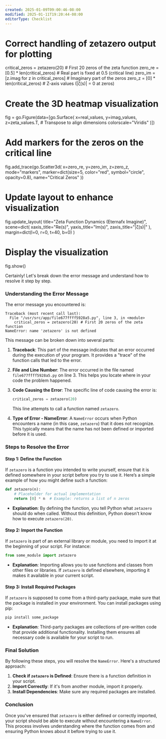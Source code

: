 ```yaml
---
created: 2025-01-09T09:00:46-08:00
modified: 2025-01-11T19:20:44-08:00
editorType: Checklist
---
```


# Correct handling of zetazero output for plotting

critical_zeros = zetazero(20)  # First 20 zeros of the zeta function
zero_re = [0.5] * len(critical_zeros)  # Real part is fixed at 0.5 (critical line)
zero_im = [z.imag for z in critical_zeros]  # Imaginary part of the zeros
zero_z = [0] * len(critical_zeros)  # Z-axis values (|ζ(s)| = 0 at zeros)

# Create the 3D heatmap visualization
fig = go.Figure(data=[go.Surface(
    x=real_values,
    y=imag_values,
    z=zeta_values.T,  # Transpose to align dimensions
    colorscale="Viridis"
)])

# Add markers for the zeros on the critical line
fig.add_trace(go.Scatter3d(
    x=zero_re,
    y=zero_im,
    z=zero_z,
    mode="markers",
    marker=dict(size=5, color="red", symbol="circle", opacity=0.8),
    name="Critical Zeros"
))

# Update layout to enhance visualization
fig.update_layout(
    title="Zeta Function Dynamics (Eternafx Imagine)",
    scene=dict(
        xaxis_title="Re(s)",
        yaxis_title="Im(s)",
        zaxis_title="|ζ(s)|"
    ),
    margin=dict(l=0, r=0, t=40, b=0)
)

# Display the visualization
fig.show()

Certainly! Let's break down the error message and understand how to resolve it step by step.

### Understanding the Error Message

The error message you encountered is:

```
Traceback (most recent call last):
  File "/usr/src/app/file677ffff5928a5.py", line 3, in <module>
    critical_zeros = zetazero(20) # First 20 zeros of the zeta function
NameError: name 'zetazero' is not defined
```

This message can be broken down into several parts:

1. **Traceback**: This part of the message indicates that an error occurred during the execution of your program. It provides a "trace" of the function calls that led to the error.

2. **File and Line Number**: The error occurred in the file named `file677ffff5928a5.py` on line 3. This helps you locate where in your code the problem happened.

3. **Code Causing the Error**: The specific line of code causing the error is:
   ```python
   critical_zeros = zetazero(20)
   ```
   This line attempts to call a function named `zetazero`.

4. **Type of Error - NameError**: A `NameError` occurs when Python encounters a name (in this case, `zetazero`) that it does not recognize. This typically means that the name has not been defined or imported before it is used.

### Steps to Resolve the Error

#### Step 1: Define the Function

If `zetazero` is a function you intended to write yourself, ensure that it is defined somewhere in your script before you try to use it. Here’s a simple example of how you might define such a function:

```python
def zetazero(n):
    # Placeholder for actual implementation
    return [0] * n  # Example: returns a list of n zeros
```

- **Explanation**: By defining the function, you tell Python what `zetazero` should do when called. Without this definition, Python doesn't know how to execute `zetazero(20)`.

#### Step 2: Import the Function

If `zetazero` is part of an external library or module, you need to import it at the beginning of your script. For instance:

```python
from some_module import zetazero
```

- **Explanation**: Importing allows you to use functions and classes from other files or libraries. If `zetazero` is defined elsewhere, importing it makes it available in your current script.

#### Step 3: Install Required Packages

If `zetazero` is supposed to come from a third-party package, make sure that the package is installed in your environment. You can install packages using pip:

```bash
pip install some_package
```

- **Explanation**: Third-party packages are collections of pre-written code that provide additional functionality. Installing them ensures all necessary code is available for your script to run.

### Final Solution

By following these steps, you will resolve the `NameError`. Here's a structured approach:

1. **Check if `zetazero` is Defined**: Ensure there is a function definition in your script.
2. **Import Correctly**: If it's from another module, import it properly.
3. **Install Dependencies**: Make sure any required packages are installed.

### Conclusion

Once you've ensured that `zetazero` is either defined or correctly imported, your script should be able to execute without encountering a `NameError`. This process involves understanding where the function comes from and ensuring Python knows about it before trying to use it.
